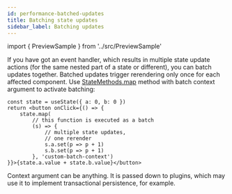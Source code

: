 ```yaml
---
id: performance-batched-updates
title: Batching state updates
sidebar_label: Batching updates
---
```


import { PreviewSample } from '../src/PreviewSample'

If you have got an event handler, which results in multiple state update actions
(for the same nested part of a state or different),
you can batch updates together. Batched updates trigger rerendering only once for each affected component.
Use [StateMethods.map](typedoc-appstate-fast-core#map) method with batch context argument to activate batching:

```tsx
const state = useState({ a: 0, b: 0 })
return <button onClick={() => {
    state.map(
        // this function is executed as a batch
        (s) => {
            // multiple state updates,
            // one rerender
            s.a.set(p => p + 1)
            s.b.set(p => p + 1)
        }, 'custom-batch-context')
}}>{state.a.value + state.b.value}</button>
```

Context argument can be anything. It is passed down to plugins, which may use it to implement transactional persistence, for example.

